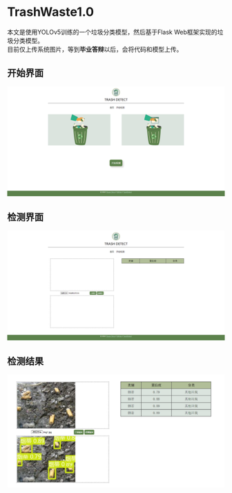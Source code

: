 # TrashWaste1.0
本文是使用YOLOv5训练的一个垃圾分类模型，然后基于Flask Web框架实现的垃圾分类模型。  
目前仅上传系统图片，等到**毕业答辩**以后，会将代码和模型上传。
## 开始界面
![开始界面](image/1.png '开始界面')
## 检测界面
![检测界面](image/2.png '检测界面')
## 检测结果
![检测结果](image/3.png '检测结果')

